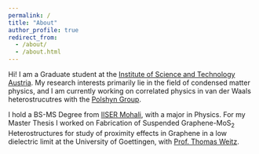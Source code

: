 ```yaml
---
permalink: /
title: "About"
author_profile: true
redirect_from: 
  - /about/
  - /about.html
---
```


Hi! I am a Graduate student at the [Institute of Science and Technology Austria](https://ista.ac.at/en/home/). My research interests primarily lie in the field of condensed matter physics, and I am currently working on correlated physics in van der Waals heterostrucutres with the [Polshyn Group](https://polshynlab.com/).

I hold a BS-MS Degree from [IISER Mohali](https://www.iisermohali.ac.in/), with a major in Physics. For my Master Thesis I worked on Fabrication of Suspended Graphene-MoS$_2$ Heterostructures for study of proximity effects in Graphene in a low dielectric limit at the University of Goettingen, with [Prof. Thomas Weitz](https://www.uni-goettingen.de/en/617481.html).


